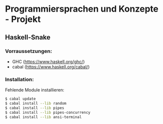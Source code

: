 # Programmiersprachen und Konzepte - Projekt

## Haskell-Snake

### Vorraussetzungen:

* GHC (https://www.haskell.org/ghc/)
* cabal (https://www.haskell.org/cabal/)


### Installation:

Fehlende Module installieren:
```bash
$ cabal update
$ cabal install --lib random
$ cabal install --lib pipes
$ cabal install --lib pipes-concurrency
$ cabal install --lib ansi-terminal
```
